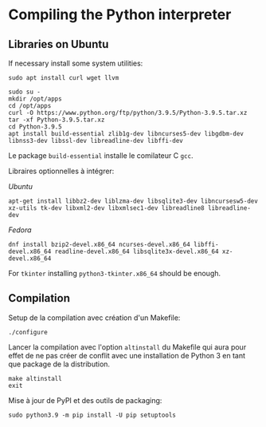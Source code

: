 <h1>Compiling the Python interpreter</h1>

## Libraries on Ubuntu
If necessary install some system utilities:
```
sudo apt install curl wget llvm 
```

```
sudo su -
mkdir /opt/apps
cd /opt/apps
curl -O https://www.python.org/ftp/python/3.9.5/Python-3.9.5.tar.xz
tar -xf Python-3.9.5.tar.xz
cd Python-3.9.5
apt install build-essential zlib1g-dev libncurses5-dev libgdbm-dev libnss3-dev libssl-dev libreadline-dev libffi-dev
```

Le package `build-essential` installe le comilateur C `gcc`.

Libraires optionnelles à intégrer:

_Ubuntu_
```
apt-get install libbz2-dev liblzma-dev libsqlite3-dev libncursesw5-dev xz-utils tk-dev libxml2-dev libxmlsec1-dev libreadline8 libreadline-dev
```

_Fedora_
```
dnf install bzip2-devel.x86_64 ncurses-devel.x86_64 libffi-devel.x86_64 readline-devel.x86_64 libsqlite3x-devel.x86_64 xz-devel.x86_64
```
For `tkinter` installing `python3-tkinter.x86_64` should be enough.

## Compilation

Setup de la compilation avec création d'un Makefile:

```
./configure
```

Lancer la compilation avec l'option `altinstall` du Makefile qui aura pour effet
de ne pas créer de conflit avec une installation de Python 3 en tant que package de la distribution.

```
make altinstall
exit
```

Mise à jour de PyPI et des outils de packaging:

```
sudo python3.9 -m pip install -U pip setuptools
```
